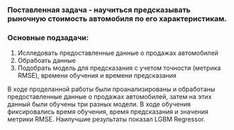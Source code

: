 ### Поставленная задача - научиться предсказывать рыночную стоимость автомобиля по его характеристикам. 

### Основные подзадачи:
1. Ислледовать предоставленные данные о продажах автомобилей
2. Обрабоать данные
3. Подобрать модель для предсказания с учетом точности (метрика RMSE), времени обучения и времени предсказания


 В ходе проделанной работы были проанализированы и обработаны предоставленные данные о продажах автомобилей, затем на этих данный были обучены три разных модели. В ходе обучения фиксировались время обучения, время предсказания и значения метрики RMSE. Наилучшие результаты показал LGBM Regressor.